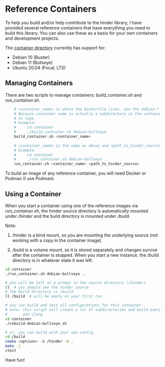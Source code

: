 # Reference Containers

To help you build and/or help contribute to the hinder library, I have provided several reference
containers that have everything you need to build this library. You can also use these as a basis
for your own containers and development projects.

The [container directory](../../container) currently has support for:

* Debian 10 (Buster)
* Debian 11 (Bullseye)
* Ubuntu 20.04 (Focal; LTS)

## Managing Containers

There are two scripts to manage containers: *build_container.sh* and *run_container.sh*.

```bash
    # <container_name> is where the Dockerfile lives. See the debian-* directories for examples.
    # Because container name is actually a subdirectory in the container directory, you can see what
    # to type. 
    # Example:
    #     cd container 
    #     ./build_container.sh debian-bullseye
    build_container.sh <container_name>
    
    # <container_name> is the same as above and <path_to_hinder_source> will almost certainly be "..".
    # Example: 
    #     cd container 
    #     ./run_container.sh debian-bullseye ..
    run_container.sh <container_name> <path_to_hinder_source>
```

To build an image of any reference container, you will need Docker or Podman (I use Podman).

## Using a Container

When you start a container using one of the reference images via _run_container.sh_, the
hinder source directory is automatically mounted under _/hinder_ and the build directory is mounted
under _/build_.

Note:

1. /hinder is a bind mount, so you are mounting the underlying source (not working with a copy in
   the container image).

2. /build is a volume mount, so it is stored separately and changes survive after the container is
   stopped. When you start a new instance, the /build directory is in whatever state it was left.

```bash
cd container
./run_container.sh debian-bullseye .. 

# you will be left at a prompt in the source directory (/hinder)
ll  # you should see the hinder source
# the build directory is /build
ll /build  # will be empty on your first run

# you can build and test all configurations for this container
# note: this script will create a lot of subdirectories and build every configuration for gcc 
#       and clang
cd container
./rebuild-debian-bullseye.sh

# or, you can build with your own config
cd /build
cmake <options> -S /hinder -B .
make -j
ctest
```

Have fun!

